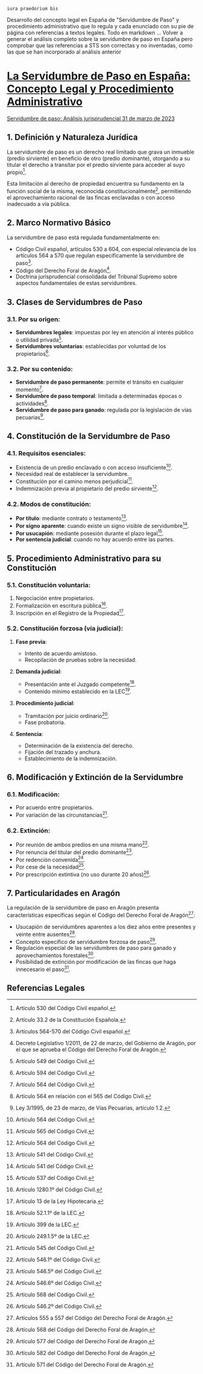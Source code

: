 `iura praedorium bis`
<!-->Desarrollo del concepto legal  en España de "Servidumbre de Paso" y procedimiento administrativo que lo regula y cada enunciado con su pie de página con referencias a textos legales. Todo en markdown
...
Volver a generar el análisis completo sobre la servidumbre de paso en España pero comprobar que las referencias a STS son correctas y no inventadas, como las que se han incorporado al análisis anterior</-->

# [La Servidumbre de Paso en España: Concepto Legal y Procedimiento Administrativo](https://claude.site/artifacts/efd069b7-df2b-4284-b792-35ebe9d1fead)

[Servidumbre de paso: Análisis jurisprudencial 31 de marzo de 2023](https://blog.sepin.es/servidumbre-de-paso-an%C3%A1lisis-jurisprudencial)

## 1. Definición y Naturaleza Jurídica

La servidumbre de paso es un derecho real limitado que grava un inmueble (predio sirviente) en beneficio de otro (predio dominante), otorgando a su titular el derecho a transitar por el predio sirviente para acceder al suyo propio[^1].

Esta limitación al derecho de propiedad encuentra su fundamento en la función social de la misma, reconocida constitucionalmente[^2], permitiendo el aprovechamiento racional de las fincas enclavadas o con acceso inadecuado a vía pública.

## 2. Marco Normativo Básico

La servidumbre de paso está regulada fundamentalmente en:

- Código Civil español, artículos 530 a 604, con especial relevancia de los artículos 564 a 570 que regulan específicamente la servidumbre de paso[^3].
- Código del Derecho Foral de Aragón[^4].
- Doctrina jurisprudencial consolidada del Tribunal Supremo sobre aspectos fundamentales de estas servidumbres.

## 3. Clases de Servidumbres de Paso

### 3.1. Por su origen:
- **Servidumbres legales**: impuestas por ley en atención al interés público o utilidad privada[^5].
- **Servidumbres voluntarias**: establecidas por voluntad de los propietarios[^6].

### 3.2. Por su contenido:
- **Servidumbre de paso permanente**: permite el tránsito en cualquier momento[^7].
- **Servidumbre de paso temporal**: limitada a determinadas épocas o actividades[^8].
- **Servidumbre de paso para ganado**: regulada por la legislación de vías pecuarias[^9].

## 4. Constitución de la Servidumbre de Paso

### 4.1. Requisitos esenciales:
- Existencia de un predio enclavado o con acceso insuficiente[^10].
- Necesidad real de establecer la servidumbre.
- Constitución por el camino menos perjudicial[^11].
- Indemnización previa al propietario del predio sirviente[^12].

### 4.2. Modos de constitución:
- **Por título**: mediante contrato o testamento[^13].
- **Por signo aparente**: cuando existe un signo visible de servidumbre[^14].
- **Por usucapión**: mediante posesión durante el plazo legal[^15].
- **Por sentencia judicial**: cuando no hay acuerdo entre las partes.

## 5. Procedimiento Administrativo para su Constitución

### 5.1. Constitución voluntaria:
1. Negociación entre propietarios.
2. Formalización en escritura pública[^16].
3. Inscripción en el Registro de la Propiedad[^17].

### 5.2. Constitución forzosa (vía judicial):
1. **Fase previa**:
   - Intento de acuerdo amistoso.
   - Recopilación de pruebas sobre la necesidad.

2. **Demanda judicial**:
   - Presentación ante el Juzgado competente[^18].
   - Contenido mínimo establecido en la LEC[^19].

3. **Procedimiento judicial**:
   - Tramitación por juicio ordinario[^20].
   - Fase probatoria.

4. **Sentencia**:
   - Determinación de la existencia del derecho.
   - Fijación del trazado y anchura.
   - Establecimiento de la indemnización.

## 6. Modificación y Extinción de la Servidumbre

### 6.1. Modificación:
- Por acuerdo entre propietarios.
- Por variación de las circunstancias[^21].

### 6.2. Extinción:
- Por reunión de ambos predios en una misma mano[^22].
- Por renuncia del titular del predio dominante[^23].
- Por redención convenida[^24].
- Por cese de la necesidad[^25].
- Por prescripción extintiva (no uso durante 20 años)[^26].

## 7. Particularidades en Aragón

La regulación de la servidumbre de paso en Aragón presenta características específicas según el Código del Derecho Foral de Aragón[^27]:

- Usucapión de servidumbres aparentes a los diez años entre presentes y veinte entre ausentes[^28].
- Concepto específico de servidumbre forzosa de paso[^29].
- Regulación especial de las servidumbres de paso para ganado y aprovechamientos forestales[^30].
- Posibilidad de extinción por modificación de las fincas que haga innecesario el paso[^31].

## Referencias Legales

[^1]: Artículo 530 del Código Civil español.

[^2]: Artículo 33.2 de la Constitución Española.

[^3]: Artículos 564-570 del Código Civil español.

[^4]: Decreto Legislativo 1/2011, de 22 de marzo, del Gobierno de Aragón, por el que se aprueba el Código del Derecho Foral de Aragón.

[^5]: Artículo 549 del Código Civil.

[^6]: Artículo 594 del Código Civil.

[^7]: Artículo 564 del Código Civil.

[^8]: Artículo 564 en relación con el 565 del Código Civil.

[^9]: Ley 3/1995, de 23 de marzo, de Vías Pecuarias, artículo 1.2.

[^10]: Artículo 564 del Código Civil.

[^11]: Artículo 565 del Código Civil.

[^12]: Artículo 564 del Código Civil.

[^13]: Artículo 541 del Código Civil.

[^14]: Artículo 541 del Código Civil.

[^15]: Artículo 537 del Código Civil.

[^16]: Artículo 1280.1º del Código Civil.

[^17]: Artículo 13 de la Ley Hipotecaria.

[^18]: Artículo 52.1.1º de la LEC.

[^19]: Artículo 399 de la LEC.

[^20]: Artículo 249.1.5º de la LEC.

[^21]: Artículo 545 del Código Civil.

[^22]: Artículo 546.1º del Código Civil.

[^23]: Artículo 546.5º del Código Civil.

[^24]: Artículo 546.6º del Código Civil.

[^25]: Artículo 568 del Código Civil.

[^26]: Artículo 546.2º del Código Civil.

[^27]: Artículos 555 a 557 del Código del Derecho Foral de Aragón.

[^28]: Artículo 568 del Código del Derecho Foral de Aragón.

[^29]: Artículo 577 del Código del Derecho Foral de Aragón.

[^30]: Artículo 582 del Código del Derecho Foral de Aragón.

[^31]: Artículo 571 del Código del Derecho Foral de Aragón.